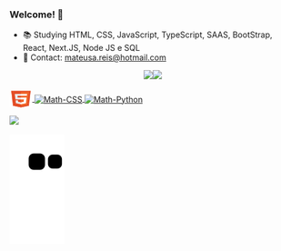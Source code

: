 ### Welcome! 👋


- 📚 Studying HTML, CSS, JavaScript, TypeScript, SAAS, BootStrap, React, Next.JS, Node JS e SQL
- 💬 Contact: mateusa.reis@hotmail.com

<div align="center">
  <a href="https://github.com/MatheusAugusto64">
  <img height="180em" src="https://github-readme-stats.vercel.app/api?username=MatheusAugusto64&show_icons=true&theme=dark&include_all_commits=true&count_private=true"/><img height="180em" src="https://github-readme-stats.vercel.app/api/top-langs/?username=MatheusAugusto64&layout=compact&langs_count=7&theme=dark"/>
</div>

<div style="display: inline_block"><br>
  <img align="center" alt="Math-HTML" height="30" width="40"<img src="https://raw.githubusercontent.com/devicons/devicon/master/icons/html5/html5-original.svg">
  <img align="center" alt="Math-CSS" height="30" width="40"=sr=<img src="https://cdn.jsdelivr.net/gh/devicons/devicon/icons/css3/css3-original.svg"/>
  <img align="center" alt="Math-Python" height="30" width="40"<img src="https://cdn.jsdelivr.net/gh/devicons/devicon/icons/python/python-original.svg"/>


</div>

  <div>  
   
   
   <a href="https://www.linkedin.com/in/matheus-lindolpho-schleder-dos-reis-augusto-6b885b247/" target="_blank"><img src="https://img.shields.io/badge/-LinkedIn-%230077B5?style=for-the-badge&logo=linkedin&logoColor=white" target="_blank"></a> 
    
    
   
  
   ![Snake animation](https://github.com/rafaballerini/rafaballerini/blob/output/github-contribution-grid-snake.svg)
  </div>
